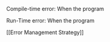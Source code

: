 Compile-time error: When the program 

Run-Time error: When the program 


[[Error Management Strategy]] 